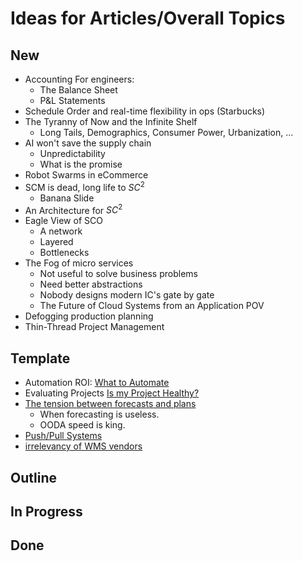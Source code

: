 # Ideas for Articles/Overall Topics

## New

- Accounting For engineers:
  - The Balance Sheet
  - P&L Statements
- Schedule Order and real-time flexibility in ops (Starbucks)
- The Tyranny of Now and the Infinite Shelf
  - Long Tails, Demographics, Consumer Power, Urbanization, ...
- AI won't save the supply chain
  - Unpredictability
  - What is the promise
- Robot Swarms in eCommerce
- SCM is dead, long life to ${SC}^2$
  - Banana Slide
- An Architecture for ${SC}^2$
- Eagle View of SCO
  - A network
  - Layered
  - Bottlenecks
- The Fog of micro services
  - Not useful to solve business problems
  - Need better abstractions
  - Nobody designs modern IC's gate by gate
  - The Future of Cloud Systems from an Application POV
- Defogging production planning
- Thin-Thread Project Management

## Template

- Automation ROI: [What to Automate](../Projects/scac-technology/the-ROI-of-sc-technology-projects/what-to-automate.md)
- Evaluating Projects [Is my Project Healthy?](../Projects/scac-technology/evaluating-projects/article.md)
- [The tension between forecasts and plans](../Projects/scac-technology/forecast-vs-plans/article.md)
  - When forecasting is useless.
  - OODA speed is king.
- [Push/Pull Systems](../Projects/scac-technology/push-pull/article.md)
- [irrelevancy of WMS vendors](./irrelevancy-of-wms-vendors.md)

## Outline

## In Progress

## Done

